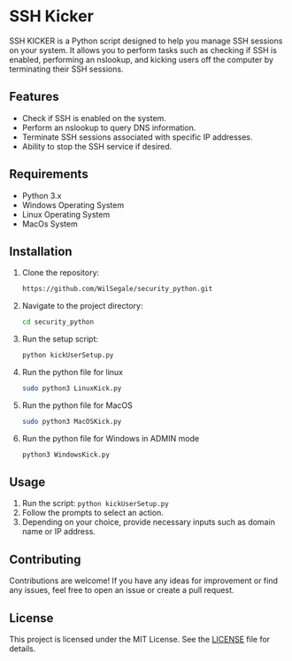 # SSH Kicker
SSH KICKER is a Python script designed to help you manage SSH sessions on your system. It allows you to perform tasks such as checking if SSH is enabled, performing an nslookup, and kicking users off the computer by terminating their SSH sessions.

## Features

- Check if SSH is enabled on the system.
- Perform an nslookup to query DNS information.
- Terminate SSH sessions associated with specific IP addresses.
- Ability to stop the SSH service if desired.

## Requirements

- Python 3.x
- Windows Operating System
- Linux Operating System
- MacOs System

## Installation

1. Clone the repository:

    ```bash
    https://github.com/WilSegale/security_python.git
    ```

2. Navigate to the project directory:

    ```bash
    cd security_python
    ```

3. Run the setup script:

    ```bash
    python kickUserSetup.py
    ```
4. Run the python file for linux
    ```bash     
    sudo python3 LinuxKick.py
    ```

5. Run the python file for MacOS
    ```bash
    sudo python3 MacOSKick.py
    ```
6. Run the python file for Windows in ADMIN mode
    ```bat
    python3 WindowsKick.py
    ```
## Usage

1. Run the script: `python kickUserSetup.py`
2. Follow the prompts to select an action.
3. Depending on your choice, provide necessary inputs such as domain name or IP address.

## Contributing

Contributions are welcome! If you have any ideas for improvement or find any issues, feel free to open an issue or create a pull request.

## License

This project is licensed under the MIT License. See the [LICENSE](LICENSE) file for details.
